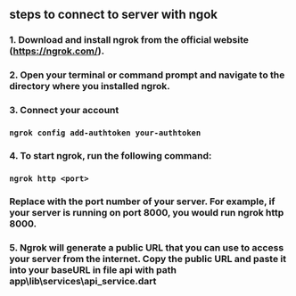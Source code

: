 ## steps to connect to server with ngok

### 1. Download and install ngrok from the official website (https://ngrok.com/).

### 2. Open your terminal or command prompt and navigate to the directory where you installed ngrok.

### 3. Connect your account

### `ngrok config add-authtoken your-authtoken`

### 4. To start ngrok, run the following command:

### `ngrok http <port>`

### Replace <port> with the port number of your server. For example, if your server is running on port 8000, you would run ngrok http 8000.

### 5. Ngrok will generate a public URL that you can use to access your server from the internet. Copy the public URL and paste it into your baseURL in file api with path app\lib\services\api_service.dart
